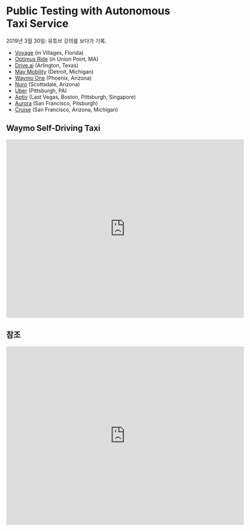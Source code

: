# Public Testing with Autonomous Taxi Service

2019년 3월 30일: 유튜브 강의를 보다가 기록.

- [Voyage](https://voyage.auto/) (in Villages, Florida)
- [Optimus Ride](https://www.optimusride.com/) (in Union Point, MA)
- [Drive.ai](https://www.drive.ai/) (Arlington, Texas)
- [May Mobility](https://maymobility.com/) (Detroit, Michigan)
- [Waymo One](https://waymo.com/) (Phoenix, Arizona)
- [Nuro](https://nuro.ai/) (Scottsdale, Arizona)
- [Uber](https://www.uber.com/in/en/ride/) (Pittsburgh, PA)
- [Aptiv](https://www.aptiv.com/) (Last Vegas, Boston, Pittsburgh, Singapore)
- [Aurora](https://aurora.tech/) (San Francisco, Pitsburgh)
- [Cruise](https://getcruise.com/) (San Francisco, Arizona, Michigan)

## Waymo Self-Driving Taxi

<iframe width="640" height="480" src="https://www.youtube.com/embed/WBkgs4u5tW0" frameborder="0" allow="accelerometer; autoplay; encrypted-media; gyroscope; picture-in-picture" allowfullscreen></iframe>

## 참조

<iframe width="640" height="480" src="https://www.youtube.com/embed/sRxaMDDMWQQ" frameborder="0" allow="accelerometer; autoplay; encrypted-media; gyroscope; picture-in-picture" allowfullscreen></iframe>


